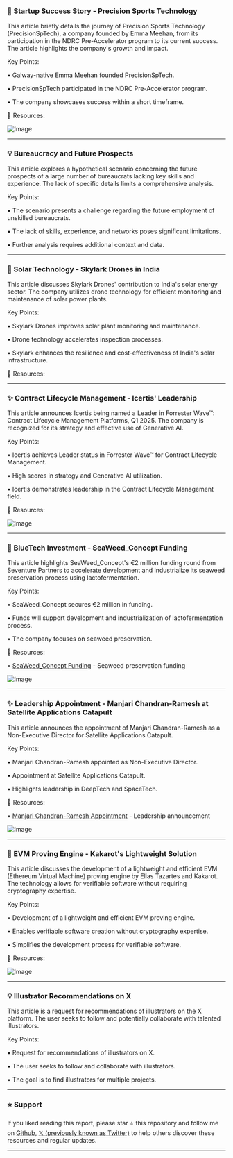 ### 🤖 Startup Success Story - Precision Sports Technology

This article briefly details the journey of Precision Sports Technology (PrecisionSpTech), a company founded by Emma Meehan, from its participation in the NDRC Pre-Accelerator program to its current success.  The article highlights the company's growth and impact.

Key Points:

•  Galway-native Emma Meehan founded PrecisionSpTech.

• PrecisionSpTech participated in the NDRC Pre-Accelerator program.


• The company showcases success within a short timeframe.


🔗 Resources:

![Image](https://pbs.twimg.com/media/GkjrylYXsAAGhIi?format=jpg&name=small)


---

### 💡  Bureaucracy and Future Prospects

This article explores a hypothetical scenario concerning the future prospects of a large number of bureaucrats lacking key skills and experience. The lack of specific details limits a comprehensive analysis.

Key Points:

•  The scenario presents a challenge regarding the future employment of unskilled bureaucrats.

•  The lack of skills, experience, and networks poses significant limitations.


•  Further analysis requires additional context and data.


---

### 🚀 Solar Technology - Skylark Drones in India

This article discusses Skylark Drones' contribution to India's solar energy sector.  The company utilizes drone technology for efficient monitoring and maintenance of solar power plants.

Key Points:

• Skylark Drones improves solar plant monitoring and maintenance.

•  Drone technology accelerates inspection processes.

• Skylark enhances the resilience and cost-effectiveness of India's solar infrastructure.


🔗 Resources:


---

### ✨ Contract Lifecycle Management - Icertis' Leadership

This article announces Icertis being named a Leader in Forrester Wave™: Contract Lifecycle Management Platforms, Q1 2025.  The company is recognized for its strategy and effective use of Generative AI.

Key Points:

• Icertis achieves Leader status in Forrester Wave™ for Contract Lifecycle Management.

•  High scores in strategy and Generative AI utilization.

• Icertis demonstrates leadership in the Contract Lifecycle Management field.


🔗 Resources:

![Image](https://pbs.twimg.com/media/GkikXm0WIAAOeOw?format=jpg&name=small)


---

### 🚀  BlueTech Investment - SeaWeed_Concept Funding

This article highlights SeaWeed_Concept's €2 million funding round from Seventure Partners to accelerate development and industrialize its seaweed preservation process using lactofermentation.

Key Points:

• SeaWeed_Concept secures €2 million in funding.

• Funds will support development and industrialization of lactofermentation process.

• The company focuses on seaweed preservation.


🔗 Resources:

• [SeaWeed_Concept Funding](https://ow.ly/6mEQ50V55FK) -  Seaweed preservation funding

![Image](https://pbs.twimg.com/media/Gkik9hmXoAAeCE5?format=jpg&name=360x360)


---

### ✨ Leadership Appointment - Manjari Chandran-Ramesh at Satellite Applications Catapult

This article announces the appointment of Manjari Chandran-Ramesh as a Non-Executive Director for Satellite Applications Catapult.

Key Points:

• Manjari Chandran-Ramesh appointed as Non-Executive Director.

•  Appointment at Satellite Applications Catapult.

•  Highlights leadership in DeepTech and SpaceTech.


🔗 Resources:

• [Manjari Chandran-Ramesh Appointment](https://bit.ly/3CZl3iS) - Leadership announcement

![Image](https://pbs.twimg.com/media/GkiT93rWcAAMSvq?format=jpg&name=small)


---

### 🤖 EVM Proving Engine - Kakarot's Lightweight Solution

This article discusses the development of a lightweight and efficient EVM (Ethereum Virtual Machine) proving engine by Elias Tazartes and Kakarot.  The technology allows for verifiable software without requiring cryptography expertise.

Key Points:

• Development of a lightweight and efficient EVM proving engine.

•  Enables verifiable software creation without cryptography expertise.

•  Simplifies the development process for verifiable software.


🔗 Resources:

![Image](https://pbs.twimg.com/ext_tw_video_thumb/1893812751094464512/pu/img/5uOh1eNGBRd1KjhK.jpg)


---

### 💡  Illustrator Recommendations on X

This article is a request for recommendations of illustrators on the X platform.  The user seeks to follow and potentially collaborate with talented illustrators.

Key Points:

•  Request for recommendations of illustrators on X.

•  The user seeks to follow and collaborate with illustrators.


•  The goal is to find illustrators for multiple projects.


---

### ⭐️ Support

If you liked reading this report, please star ⭐️ this repository and follow me on [Github](https://github.com/Drix10), [𝕏 (previously known as Twitter)](https://x.com/DRIX_10_) to help others discover these resources and regular updates.

---